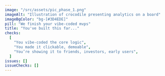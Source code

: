 ```yaml
---
image: "/src/assets/pic_phase_1.png"
imageAlt: "Illustration of crocodile presenting analytics on a board"
imageBgColor: "bg-[#3D4EDE]"
pill: "We finish your vibe-coded mvps"
title: "You've built this far..."
checks:
  [
    "You vibe-coded the core logic",
    "You made it clickable, demoable",
    "You’re showing it to friends, investors, early users",
  ]
issues: []
issueChecks: []
---
```

